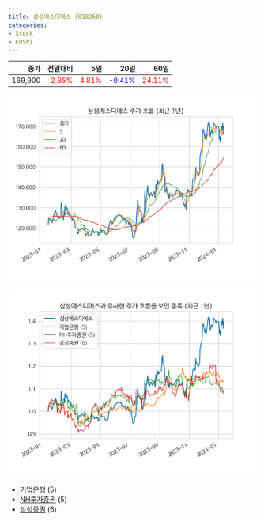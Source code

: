 ```yaml
---
title: 삼성에스디에스 (018260)
categories:
- Stock
- KOSPI
---
```


|종가|전일대비|5일|20일|60일|
|---:|-------:|--:|---:|---:|
|169,900|<span style="color: red">2.35%</span>|<span style="color: red">4.81%</span>|<span style="color: blue">-0.41%</span>|<span style="color: red">24.11%</span>|


<!-- more -->

![018260](/assets/images/stock/018260.png)

![018260](/assets/images/stock/018260_sim.png)

- [기업은행](/024110/) (5)
- [NH투자증권](/005940/) (5)
- [삼성증권](//016360/) (6)